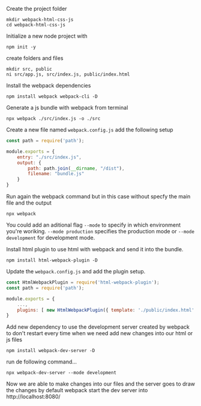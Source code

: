 Create the project folder
```console
mkdir webpack-html-css-js
cd webpack-html-css-js
```
Initialize a new node project with
```console
npm init -y
```
create folders and files
```console
mkdir src, public
ni src/app.js, src/index.js, public/index.html
```

Install the webpack dependencies
```console
npm install webpack webpack-cli -D
```

Generate a js bundle with webpack from terminal
```console
npx webpack ./src/index.js -o ./src
```

Create a new file named `webpack.config.js`
add the following setup
```js
const path = require('path');

module.exports = {
    entry: "./src/index.js",
    output: {
        path: path.join(__dirname, "/dist"),
        filename: "bundle.js"
    }
}
```
Run again the webpack command but in this case without specfy the main file and the output
```console
npx webpack
```
You could add an aditional flag `--mode` to specify in which environment you're woriking. `--mode production` specifies the production mode or `--mode development` for development mode.

Install html plugin to use html with webpack and send it into the bundle.
```console
npm install html-webpack-plugin -D
```

Update the `webpack.config.js` and add the plugin setup.
```js
const HtmlWebpackPlugin = require('html-webpack-plugin');
const path = require('path');

module.exports = {
    ...,
    plugins: [ new HtmlWebpackPlugin({ template: './public/index.html' })]
}
```

Add new dependency to use the development server created by webpack to don't restart every time when we need add new changes into our html or js files
```console
npm install webpack-dev-server -D
```
run de following command...
```console
npx webpack-dev-server --mode development
```

Now we are able to make changes into our files and the server goes to draw the changes
by default webpack start the dev server into http://localhost:8080/